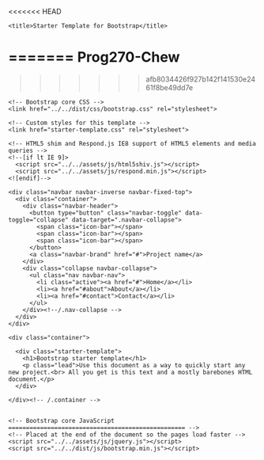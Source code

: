 <<<<<<< HEAD
<!DOCTYPE html>
<html lang="en">
  <head>
    <meta charset="utf-8">
    <meta name="viewport" content="width=device-width, initial-scale=1.0">
    <meta name="description" content="">
    <meta name="author" content="">
    <link rel="shortcut icon" href="../../assets/ico/favicon.png">

    <title>Starter Template for Bootstrap</title>
=======
Prog270-Chew
============
>>>>>>> afb8034426f927b142f141530e2461f8be49dd7e

    <!-- Bootstrap core CSS -->
    <link href="../../dist/css/bootstrap.css" rel="stylesheet">

    <!-- Custom styles for this template -->
    <link href="starter-template.css" rel="stylesheet">

    <!-- HTML5 shim and Respond.js IE8 support of HTML5 elements and media queries -->
    <!--[if lt IE 9]>
      <script src="../../assets/js/html5shiv.js"></script>
      <script src="../../assets/js/respond.min.js"></script>
    <![endif]-->
  </head>

  <body>

    <div class="navbar navbar-inverse navbar-fixed-top">
      <div class="container">
        <div class="navbar-header">
          <button type="button" class="navbar-toggle" data-toggle="collapse" data-target=".navbar-collapse">
            <span class="icon-bar"></span>
            <span class="icon-bar"></span>
            <span class="icon-bar"></span>
          </button>
          <a class="navbar-brand" href="#">Project name</a>
        </div>
        <div class="collapse navbar-collapse">
          <ul class="nav navbar-nav">
            <li class="active"><a href="#">Home</a></li>
            <li><a href="#about">About</a></li>
            <li><a href="#contact">Contact</a></li>
          </ul>
        </div><!--/.nav-collapse -->
      </div>
    </div>

    <div class="container">

      <div class="starter-template">
        <h1>Bootstrap starter template</h1>
        <p class="lead">Use this document as a way to quickly start any new project.<br> All you get is this text and a mostly barebones HTML document.</p>
      </div>

    </div><!-- /.container -->


    <!-- Bootstrap core JavaScript
    ================================================== -->
    <!-- Placed at the end of the document so the pages load faster -->
    <script src="../../assets/js/jquery.js"></script>
    <script src="../../dist/js/bootstrap.min.js"></script>
  </body>
</html>

